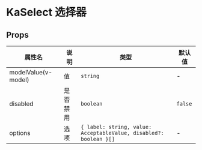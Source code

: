 # KaSelect 选择器

## Props

| 属性名              | 说明     | 类型                                                              | 默认值  |
| ------------------- | -------- | ----------------------------------------------------------------- | ------- |
| modelValue(v-model) | 值       | `string`                                                          | -       |
| disabled            | 是否禁用 | `boolean`                                                         | `false` |
| options             | 选项     | `{ label: string, value: AcceptableValue, disabled?: boolean }[]` | -       |
